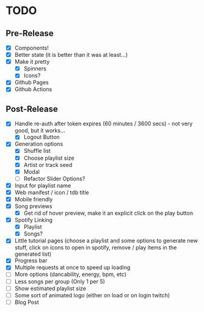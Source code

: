 # TODO

## Pre-Release

- [x] Components!
- [x] Better state (it is better than it was at least...)
- [x] Make it pretty
  - [x] Spinners
  - [x] Icons?
- [x] Github Pages
- [x] Github Actions

## Post-Release

- [x] Handle re-auth after token expires (60 minutes / 3600 secs) - not very good, but it works...
  - [x] Logout Button
- [x] Generation options
  - [x] Shuffle list
  - [x] Choose playlist size
  - [x] Artist or track seed
  - [x] Modal
  - [ ] Refactor Slider Options?
- [x] Input for playlist name
- [x] Web manifest / icon / tdb title
- [x] Mobile friendly
- [x] Song previews
  - [x] Get rid of hover preview, make it an explicit click on the play button
- [x] Spotify Linking
  - [x] Playlist
  - [x] Songs?
- [x] Little tutorial pages (choose a playlist and some options to generate new stuff, click on icons to open in spotify, remove / play items in the generated list)
- [x] Progress bar
- [x] Multiple requests at once to speed up loading
- [ ] More options (dancability, energy, bpm, etc)
- [ ] Less songs per group (Only 1 per 5)
- [ ] Show estimated playlist size
- [ ] Some sort of animated logo (either on load or on login twitch)
- [ ] Blog Post
